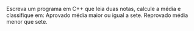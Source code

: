 Escreva um programa em C++ que leia duas notas, calcule a média e classifique em:
Aprovado média maior ou igual a sete.
Reprovado média menor que sete.
